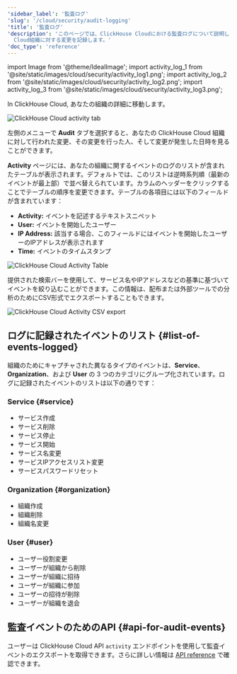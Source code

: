 ```yaml
---
'sidebar_label': '監査ログ'
'slug': '/cloud/security/audit-logging'
'title': '監査ログ'
'description': 'このページでは、ClickHouse Cloudにおける監査ログについて説明します。監査ログにアクセスし、それを解釈する方法について解説し、ClickHouse
  Cloud組織に対する変更を記録します。'
'doc_type': 'reference'
---
```


import Image from '@theme/IdealImage';
import activity_log_1 from '@site/static/images/cloud/security/activity_log1.png';
import activity_log_2 from '@site/static/images/cloud/security/activity_log2.png';
import activity_log_3 from '@site/static/images/cloud/security/activity_log3.png';

In ClickHouse Cloud, あなたの組織の詳細に移動します。

<Image img={activity_log_1} size="md" alt="ClickHouse Cloud activity tab" border />

<br/>

左側のメニューで **Audit** タブを選択すると、あなたの ClickHouse Cloud 組織に対して行われた変更、その変更を行った人、そして変更が発生した日時を見ることができます。

**Activity** ページには、あなたの組織に関するイベントのログのリストが含まれたテーブルが表示されます。デフォルトでは、このリストは逆時系列順（最新のイベントが最上部）で並べ替えられています。カラムのヘッダーをクリックすることでテーブルの順序を変更できます。テーブルの各項目には以下のフィールドが含まれています：

- **Activity:** イベントを記述するテキストスニペット
- **User:** イベントを開始したユーザー
- **IP Address:** 該当する場合、このフィールドにはイベントを開始したユーザーのIPアドレスが表示されます
- **Time:** イベントのタイムスタンプ

<Image img={activity_log_2} size="md" alt="ClickHouse Cloud Activity Table" border />

<br/>

提供された検索バーを使用して、サービス名やIPアドレスなどの基準に基づいてイベントを絞り込むことができます。この情報は、配布または外部ツールでの分析のためにCSV形式でエクスポートすることもできます。

<div class="eighty-percent">
    <Image img={activity_log_3} size="lg" alt="ClickHouse Cloud Activity CSV export" border />
</div>

## ログに記録されたイベントのリスト {#list-of-events-logged}

組織のためにキャプチャされた異なるタイプのイベントは、**Service**、**Organization**、および **User** の 3 つのカテゴリにグループ化されています。ログに記録されたイベントのリストは以下の通りです：

### Service {#service}

- サービス作成
- サービス削除
- サービス停止
- サービス開始
- サービス名変更
- サービスIPアクセスリスト変更
- サービスパスワードリセット

### Organization {#organization}

- 組織作成
- 組織削除
- 組織名変更

### User {#user}

- ユーザー役割変更
- ユーザーが組織から削除
- ユーザーが組織に招待
- ユーザーが組織に参加
- ユーザーの招待が削除
- ユーザーが組織を退会

## 監査イベントのためのAPI {#api-for-audit-events}

ユーザーは ClickHouse Cloud API `activity` エンドポイントを使用して監査イベントのエクスポートを取得できます。さらに詳しい情報は [API reference](https://clickhouse.com/docs/cloud/manage/api/swagger) で確認できます。
